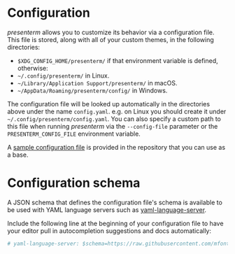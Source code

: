 # Configuration

_presenterm_ allows you to customize its behavior via a configuration file. This file is stored, along with all of your 
custom themes, in the following directories:

* `$XDG_CONFIG_HOME/presenterm/` if that environment variable is defined, otherwise:
* `~/.config/presenterm/` in Linux.
* `~/Library/Application Support/presenterm/` in macOS.
* `~/AppData/Roaming/presenterm/config/` in Windows.

The configuration file will be looked up automatically in the directories above under the name `config.yaml`. e.g. on 
Linux you should create it under `~/.config/presenterm/config.yaml`. You can also specify a custom path to this file 
when running _presenterm_ via the `--config-file` parameter or the `PRESENTERM_CONFIG_FILE` environment variable.

A [sample configuration file](https://github.com/mfontanini/presenterm/blob/master/config.sample.yaml) is provided in 
the repository that you can use as a base.

# Configuration schema

A JSON schema that defines the configuration file's schema is available to be used with YAML language servers such as
[yaml-language-server](https://github.com/redhat-developer/yaml-language-server).

Include the following line at the beginning of your configuration file to have your editor pull in autocompletion 
suggestions and docs automatically:

```yaml
# yaml-language-server: $schema=https://raw.githubusercontent.com/mfontanini/presenterm/master/config-file-schema.json
```
